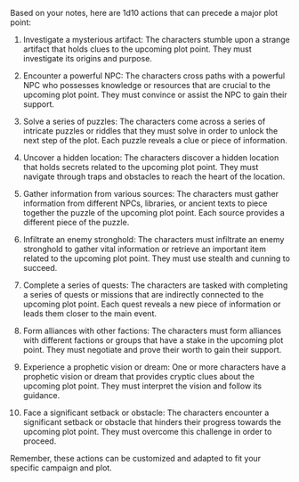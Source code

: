 Based on your notes, here are 1d10 actions that can precede a major plot point:

1. Investigate a mysterious artifact: The characters stumble upon a strange artifact that holds clues to the upcoming plot point. They must investigate its origins and purpose.

2. Encounter a powerful NPC: The characters cross paths with a powerful NPC who possesses knowledge or resources that are crucial to the upcoming plot point. They must convince or assist the NPC to gain their support.

3. Solve a series of puzzles: The characters come across a series of intricate puzzles or riddles that they must solve in order to unlock the next step of the plot. Each puzzle reveals a clue or piece of information.

4. Uncover a hidden location: The characters discover a hidden location that holds secrets related to the upcoming plot point. They must navigate through traps and obstacles to reach the heart of the location.

5. Gather information from various sources: The characters must gather information from different NPCs, libraries, or ancient texts to piece together the puzzle of the upcoming plot point. Each source provides a different piece of the puzzle.

6. Infiltrate an enemy stronghold: The characters must infiltrate an enemy stronghold to gather vital information or retrieve an important item related to the upcoming plot point. They must use stealth and cunning to succeed.

7. Complete a series of quests: The characters are tasked with completing a series of quests or missions that are indirectly connected to the upcoming plot point. Each quest reveals a new piece of information or leads them closer to the main event.

8. Form alliances with other factions: The characters must form alliances with different factions or groups that have a stake in the upcoming plot point. They must negotiate and prove their worth to gain their support.

9. Experience a prophetic vision or dream: One or more characters have a prophetic vision or dream that provides cryptic clues about the upcoming plot point. They must interpret the vision and follow its guidance.

10. Face a significant setback or obstacle: The characters encounter a significant setback or obstacle that hinders their progress towards the upcoming plot point. They must overcome this challenge in order to proceed.

Remember, these actions can be customized and adapted to fit your specific campaign and plot.